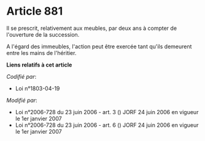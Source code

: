 # Article 881

Il se prescrit, relativement aux meubles, par deux ans à compter de l'ouverture de la succession.

A l'égard des immeubles, l'action peut être exercée tant qu'ils demeurent entre les mains de l'héritier.

**Liens relatifs à cet article**

_Codifié par_:

  - Loi n°1803-04-19

_Modifié par_:

  - Loi n°2006-728 du 23 juin 2006 - art. 3 () JORF 24 juin 2006 en vigueur le 1er janvier 2007
  - Loi n°2006-728 du 23 juin 2006 - art. 6 () JORF 24 juin 2006 en vigueur le 1er janvier 2007
